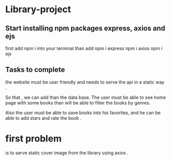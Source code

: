 # Library-project

## Start installing  npm packages express, axios and ejs 

first add npm i into your terminal 
than add npm i express
npm i axios 
npm i ejs 

## Tasks to complete

the website must be user friendly and needs to serve the api in a static way .

So that , we can add than the data base.
 The user must be able to see home page with some books than will be able to filter the books by genres.

 Also the user must be able to save books into his favorites,
 and he can be able to add stars and rate the book .

 #  first problem 

 is to serve static cover image from the library using axios .
